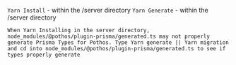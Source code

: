 ```Yarn Install``` - within the /server directory
```Yarn Generate``` - within the /server directory


```When Yarn Installing in the server directory, node_modules/@pothos/plugin-prisma/generated.ts may not properly generate Prisma Types for Pothos. Type Yarn generate || Yarn migration and cd into node_modules/@pothos/plugin-prisma/generated.ts to see if types properly generate```